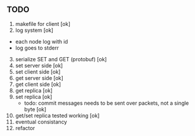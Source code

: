 ## TODO
1. makefile for client [ok]
2. log system [ok]
 - each node log with id
 - log goes to stderr
3. serialize SET and GET (protobuf) [ok]
4. set server side [ok]
5. set client side [ok]
6. get server side [ok]
7. get client side [ok]
8. get replica [ok]
9. set replica [ok]
    - todo: commit messages needs to be sent over packets, not a single byte [ok]
10. get/set replica tested working [ok]
11. eventual consistancy
12. refactor